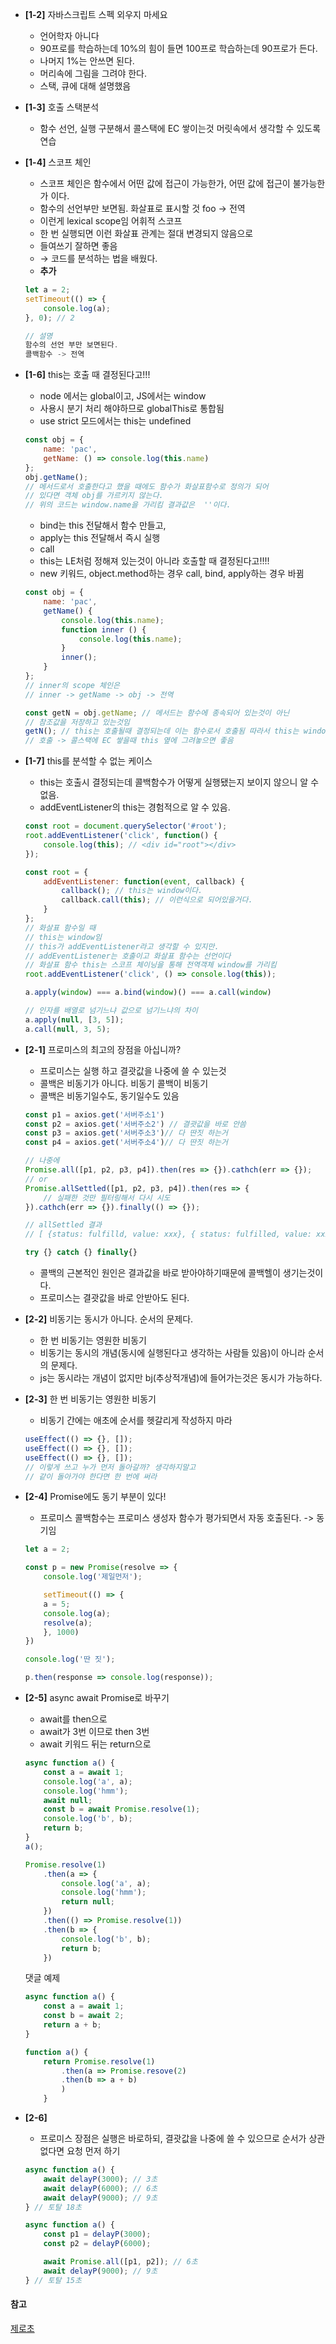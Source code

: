 - **[1-2]** 자바스크립트 스펙 외우지 마세요
    - 언어학자 아니다
    - 90프로를 학습하는데 10%의 힘이 들면 100프로 학습하는데 90프로가 든다.
    - 나머지 1%는 안쓰면 된다.
    - 머리속에 그림을 그려야 한다.
    - 스택, 큐에 대해 설명했음
- **[1-3]** 호출 스택분석
  - 함수 선언, 실행 구분해서 콜스택에 EC 쌓이는것 머릿속에서 생각할 수 있도록 연습
- **[1-4]** 스코프 체인
    - 스코프 체인은 함수에서 어떤 값에 접근이 가능한가, 어떤 값에 접근이 불가능한가 이다.
    - 함수의 선언부만 보면됨. 화살표로 표시할 것 foo → 전역
    - 이런게 lexical scope임 어휘적 스코프
    - 한 번 실행되면 이런 화살표 관계는 절대 변경되지 않음으로
    - 들여쓰기 잘하면 좋음
    - → 코드를 분석하는 법을 배웠다.
    - **추가**
    ``` javascript
    let a = 2;
    setTimeout(() => {
        console.log(a);
    }, 0); // 2

    // 설명
    함수의 선언 부만 보면된다. 
    콜백함수 -> 전역 
    ```
- **[1-6]** this는 호출 때 결정된다고!!!
    - node 에서는 global이고, JS에서는 window
    - 사용시 분기 처리 해야하므로 globalThis로 통합됨
    - use strict 모드에서는 this는 undefined
    ``` javascript
    const obj = {
        name: 'pac',
        getName: () => console.log(this.name)
    };
    obj.getName(); 
    // 메서드로서 호출한다고 했을 때에도 함수가 화살표함수로 정의가 되어 
    // 있다면 객체 obj를 가르키지 않는다.
    // 위의 코드는 window.name을 가리킴 결과값은  ''이다.
    ```
    - bind는 this 전달해서 함수 만들고,
    - apply는 this 전달해서 즉시 실행
    - call
    - this는 LE처럼 정해져 있는것이 아니라 호출할 때 결정된다고!!!!
    - new 키워드, object.method하는 경우 call, bind, apply하는 경우 바뀜
    ``` javascript
    const obj = {
        name: 'pac',
        getName() { 
            console.log(this.name);
            function inner () {
                console.log(this.name);
            }
            inner();
        }
    };
    // inner의 scope 체인은 
    // inner -> getName -> obj -> 전역 

    const getN = obj.getName; // 메서드는 함수에 종속되어 있는것이 아닌 
    // 참조값을 저장하고 있는것임 
    getN(); // this는 호출될때 결정되는데 이는 함수로서 호출됨 따라서 this는 window
    // 호출 -> 콜스택에 EC 쌓을때 this 옆에 그려놓으면 좋음
    ```
- **[1-7]** this를 분석할 수 없는 케이스
    - this는 호출시 결정되는데 콜백함수가 어떻게 실행됐는지 보이지 않으니 알 수 없음.
    - addEventListener의 this는 경험적으로 알 수 있음.
    ``` javascript
    const root = document.querySelector('#root');
    root.addEventListener('click', function() {
        console.log(this); // <div id="root"></div>
    });

    const root = {
        addEventListener: function(event, callback) {
            callback(); // this는 window이다.
            callback.call(this); // 이런식으로 되어있을거다.
        }
    };
    // 화살표 함수일 때
    // this는 window임 
    // this가 addEventListener라고 생각할 수 있지만. 
    // addEventListener는 호출이고 화살표 함수는 선언이다
    // 화살표 함수 this는 스코프 체이닝을 통해 전역객체 window를 가리킴
    root.addEventListener('click', () => console.log(this));
    ```
    ``` javascript
    a.apply(window) === a.bind(window)() === a.call(window)

    // 인자를 배열로 넘기느냐 값으로 넘기느냐의 차이
    a.apply(null, [3, 5]);
    a.call(null, 3, 5);
    ```
- **[2-1]** 프로미스의 최고의 장점을 아십니까?
    - 프로미스는 실행 하고 결괏값을 나중에 쓸 수 있는것 
    - 콜백은 비동기가 아니다. 비동기 콜백이 비동기
    - 콜백은 비동기일수도, 동기일수도 있음
    ``` javascript
    const p1 = axios.get('서버주소1')
    const p2 = axios.get('서버주소2') // 결괏값을 바로 안씀
    const p3 = axios.get('서버주소3')// 다 딴짓 하는거 
    const p4 = axios.get('서버주소4')// 다 딴짓 하는거 

    // 나중에
    Promise.all([p1, p2, p3, p4]).then(res => {}).cathch(err => {});
    // or 
    Promise.allSettled([p1, p2, p3, p4]).then(res => {
        // 실패한 것만 필터링해서 다시 시도
    }).cathch(err => {}).finally(() => {});

    // allSettled 결과
    // [ {status: fulfilld, value: xxx}, { status: fulfilled, value: xxx2 } ]

    try {} catch {} finally{}
    ```
    - 콜백의 근본적인 원인은 결과값을 바로 받아야하기때문에 콜백헬이 생기는것이다. 
    - 프로미스는 결괏값을 바로 안받아도 된다.
- **[2-2]** 비동기는 동시가 아니다. 순서의 문제다. 
    - 한 번 비동기는 영원한 비동기 
    - 비동기는 동시의 개념(동시에 실행된다고 생각하는 사람들 있음)이 아니라 순서의 문제다. 
    - js는 동시라는 개념이 없지만 bj(추상적개념)에 들어가는것은 동시가 가능하다. 
- **[2-3]** 한 번 비동기는 영원한 비동기
    - 비동기 간에는 애초에 순서를 헷갈리게 작성하지 마라
    ``` javascript
    useEffect(() => {}, []);
    useEffect(() => {}, []);
    useEffect(() => {}, []);
    // 이렇게 쓰고 누가 먼저 돌아갈까? 생각하지말고
    // 같이 돌아가야 한다면 한 번에 써라
    ```
- **[2-4]** Promise에도 동기 부분이 있다!
    - 프로미스 콜백함수는 프로미스 생성자 함수가 평가되면서 자동 호출된다. -> 동기임
    ``` javascript
    let a = 2;

    const p = new Promise(resolve => {
        console.log('제일먼저');	

        setTimeout(() => {
        a = 5;
        console.log(a);
        resolve(a);
        }, 1000) 
    })

    console.log('딴 짓');

    p.then(response => console.log(response));

    ```
- **[2-5]** async await Promise로 바꾸기
    - await를 then으로 
    - await가 3번 이므로 then 3번
    - await 키워드 뒤는 return으로
    ``` javascript
    async function a() {
        const a = await 1;
        console.log('a', a);
        console.log('hmm');
        await null;
        const b = await Promise.resolve(1);
        console.log('b', b);
        return b;
    }
    a();

    Promise.resolve(1)
        .then(a => {
            console.log('a', a);
            console.log('hmm');
            return null;
        })
        .then(() => Promise.resolve(1))
        .then(b => {
            console.log('b', b);
            return b;
        })
    ```

    댓글 예제 
    ``` javascript
    async function a() {
        const a = await 1;
        const b = await 2;
        return a + b;
    }

    function a() {
        return Promise.resolve(1)
            .then(a => Promise.resove(2)
            .then(b => a + b)    
            )
        }
    ```
- **[2-6]** 
    - 프로미스 장점은 실행은 바로하되, 결괏값을 나중에 쓸 수 있으므로 순서가 상관 없다면 요청 먼저 하기
    ``` javascript
    async function a() {
        await delayP(3000); // 3초
        await delayP(6000); // 6초
        await delayP(9000); // 9초
    } // 토탈 18초 

    async function a() {
        const p1 = delayP(3000);
        const p2 = delayP(6000);

        await Promise.all([p1, p2]); // 6초
        await delayP(9000); // 9초
    } // 토탈 15초 
    ```
#### 참고
[제로초](https://www.youtube.com/c/ZeroChoTV) 
